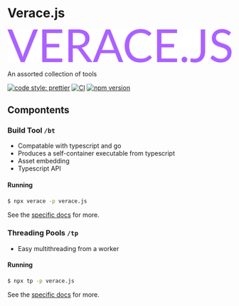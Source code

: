 # Verace.js

<img src="./docs/images/verace.svg">

An assorted collection of tools

[![code style: prettier](https://img.shields.io/badge/code_style-prettier-ff69b4.svg?style=flat-square)](https://github.com/prettier/prettier)
[![CI](https://github.com/lspaccatrosi16/verace.js/actions/workflows/test.yml/badge.svg)](https://github.com/lspaccatrosi16/verace.js/actions/workflows/test.yml)
[![npm version](https://badge.fury.io/js/verace.js.svg)](https://badge.fury.io/js/verace.js)

## Compontents

### Build Tool `/bt`

-   Compatable with typescript and go
-   Produces a self-container executable from typescript
-   Asset embedding
-   Typescript API

#### Running

```bash
$ npx verace -p verace.js
```

See the [specific docs](/docs/BUILD_TOOL.md) for more.

### Threading Pools `/tp`

-   Easy multithreading from a worker

#### Running

```bash
$ npx tp -p verace.js
```

See the [specific docs](/docs/THREADING_POOLS.md) for more.
